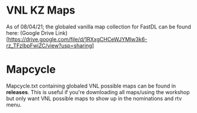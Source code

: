 # VNL KZ Maps
As of 08/04/21; the globaled vanilla map collection for FastDL can be found here: (Google Drive Link)[https://drive.google.com/file/d/1RXxgCHCeWJYMIw3k6-rz_TFzIbpFwiZC/view?usp=sharing] 

# Mapcycle
Mapcycle.txt containing globaled VNL possible maps can be found in **releases**. This is useful if you're downloading all maps/using the workshop but only want VNL possible maps to show up in the nominations and rtv menu. 
